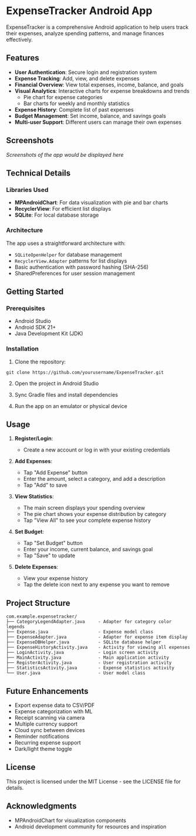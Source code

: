 # ExpenseTracker Android App

ExpenseTracker is a comprehensive Android application to help users track their expenses, analyze spending patterns, and manage finances effectively.

## Features

- **User Authentication**: Secure login and registration system
- **Expense Tracking**: Add, view, and delete expenses
- **Financial Overview**: View total expenses, income, balance, and goals
- **Visual Analytics**: Interactive charts for expense breakdowns and trends
  - Pie chart for expense categories
  - Bar charts for weekly and monthly statistics
- **Expense History**: Complete list of past expenses
- **Budget Management**: Set income, balance, and savings goals
- **Multi-user Support**: Different users can manage their own expenses

## Screenshots

*Screenshots of the app would be displayed here*

## Technical Details

### Libraries Used

- **MPAndroidChart**: For data visualization with pie and bar charts
- **RecyclerView**: For efficient list displays
- **SQLite**: For local database storage

### Architecture

The app uses a straightforward architecture with:
- `SQLiteOpenHelper` for database management
- `RecyclerView.Adapter` patterns for list displays
- Basic authentication with password hashing (SHA-256)
- SharedPreferences for user session management

## Getting Started

### Prerequisites

- Android Studio
- Android SDK 21+
- Java Development Kit (JDK)

### Installation

1. Clone the repository:
```
git clone https://github.com/yourusername/ExpenseTracker.git
```

2. Open the project in Android Studio

3. Sync Gradle files and install dependencies

4. Run the app on an emulator or physical device

## Usage

1. **Register/Login**:
   - Create a new account or log in with your existing credentials

2. **Add Expenses**:
   - Tap "Add Expense" button
   - Enter the amount, select a category, and add a description
   - Tap "Add" to save

3. **View Statistics**:
   - The main screen displays your spending overview
   - The pie chart shows your expense distribution by category
   - Tap "View All" to see your complete expense history

4. **Set Budget**:
   - Tap "Set Budget" button
   - Enter your income, current balance, and savings goal
   - Tap "Save" to update

5. **Delete Expenses**:
   - View your expense history
   - Tap the delete icon next to any expense you want to remove

## Project Structure

```
com.example.expensetracker/
├── CategoryLegendAdapter.java     - Adapter for category color legends
├── Expense.java                   - Expense model class
├── ExpenseAdapter.java            - Adapter for expense item display
├── ExpenseDBHelper.java           - SQLite database helper
├── ExpenseHistoryActivity.java    - Activity for viewing all expenses
├── LoginActivity.java             - Login screen activity
├── MainActivity.java              - Main application activity
├── RegisterActivity.java          - User registration activity 
├── StatisticsActivity.java        - Expense statistics activity
└── User.java                      - User model class
```

## Future Enhancements

- Export expense data to CSV/PDF
- Expense categorization with ML
- Receipt scanning via camera
- Multiple currency support
- Cloud sync between devices
- Reminder notifications
- Recurring expense support
- Dark/light theme toggle

## License

This project is licensed under the MIT License - see the LICENSE file for details.

## Acknowledgments

- MPAndroidChart for visualization components
- Android development community for resources and inspiration
